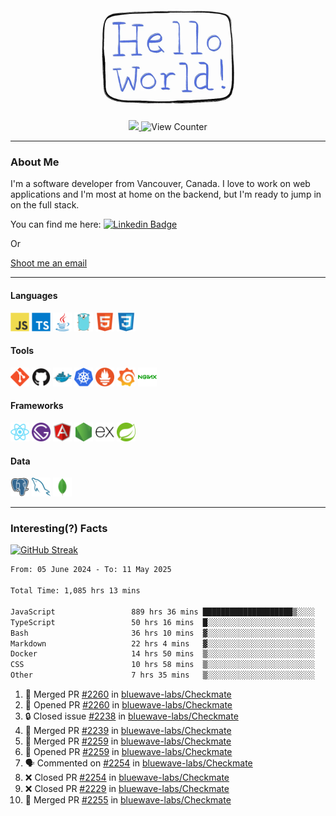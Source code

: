 <div align="center">
    <img src="./img/hello_world.webp" height="200px" width="">
    <div>
        <a href="https://www.linkedin.com/in/ajhollid">
            <img src="https://img.shields.io/badge/LinkedIn-blue"/>
        </a>
        <img src="https://komarev.com/ghpvc/?username=ajhollid&color=yellow" alt="View Counter">
    </div>
</div>

---

### About Me

I'm a software developer from Vancouver, Canada. I love to work on web applications and I'm most at home on the backend, but I'm ready to jump in on the full stack.

You can find me here: [![Linkedin Badge](https://img.shields.io/badge/-ajhollid-blue?style=flat&logo=Linkedin&logoColor=white)](https://www.linkedin.com/in/ajhollid)

Or

[Shoot me an email](mailto:ajhollid@gmail.com)

---

#### Languages

<div>
    <img src="./img/devicons/javascript-original.svg" width=30 height=30 alt="JavaScript">
    <img src="/img/devicons/typescript-original.svg" width=30 height=30 alt="TypeScript">
    <img src="./img/devicons/java-original.svg" width=30 height=30 alt="Java">
    <img src="./img/devicons/go-original.svg" width=30 height=30 alt="Golang">
    <img src="./img/devicons/html5-original.svg" width=30 height=30 alt="HTML 5">
    <img src="./img/devicons/css3-original.svg" width=30 height=30 alt="CSS 3">
</div>

#### Tools

<div>
    <img src="./img/devicons/git-original.svg" width=30 height=30 alt="Git">
    <img src="./img/devicons/github-original.svg" width=30 height=30 alt="Github">
    <img src="./img/devicons/docker-original.svg" width=30 
    height=30 alt="Docker">
    <img src="./img/devicons/kubernetes-original.svg" width=30 height=30 alt="K8">
    <img src="./img/devicons/prometheus-original.svg" width=30 height=30 alt="Prometheus">
    <img src="./img/devicons/grafana-original.svg" width=30 height=30 alt="Grafana">
    <img src="./img/devicons/nginx-original.svg" width=30 height=30 alt="Nginx">
</div>

#### Frameworks

<div>
    <img src="./img/devicons/react-original.svg" width=30 height=30 alt="React">
    <img src="./img/devicons/gatsby-original.svg" width=30 height=30 alt="Gatsby">
    <img src="./img/devicons/angularjs-original.svg" width=30 height=30 alt="AngularJS">
    <img src="./img/devicons/nodejs-original.svg" width=30 height=30 alt="NodeJS">
    <img src="./img/devicons/express-original.svg" width=30 height=30 alt="Express">
    <img src="./img/devicons/spring-original.svg" width=30 height=30 alt="Spring">
</div>

#### Data

<div>
    <img src="./img/devicons/postgresql-original.svg" width=30 height=30 alt="Postgresql">
    <img src="./img/devicons/mysql-original.svg" width=30 height=30 alt="Mysql">
    <img src="./img/devicons/mongodb-original.svg" width=30 height=30 alt="MongoDB">
</div>

---

### Interesting(?) Facts

[![GitHub Streak](http://github-readme-streak-stats.herokuapp.com?user=ajhollid)](https://git.io/streak-stats)

 <!--START_SECTION:waka-->

```txt
From: 05 June 2024 - To: 11 May 2025

Total Time: 1,085 hrs 13 mins

JavaScript                 889 hrs 36 mins ████████████████████▒░░░░   81.40 %
TypeScript                 50 hrs 16 mins  █░░░░░░░░░░░░░░░░░░░░░░░░   04.60 %
Bash                       36 hrs 10 mins  ▓░░░░░░░░░░░░░░░░░░░░░░░░   03.31 %
Markdown                   22 hrs 4 mins   ▓░░░░░░░░░░░░░░░░░░░░░░░░   02.02 %
Docker                     14 hrs 50 mins  ▒░░░░░░░░░░░░░░░░░░░░░░░░   01.36 %
CSS                        10 hrs 58 mins  ▒░░░░░░░░░░░░░░░░░░░░░░░░   01.00 %
Other                      7 hrs 35 mins   ▒░░░░░░░░░░░░░░░░░░░░░░░░   00.69 %
```

<!--END_SECTION:waka-->


<!--START_SECTION:activity-->
1. 🎉 Merged PR [#2260](https://github.com/bluewave-labs/Checkmate/pull/2260) in [bluewave-labs/Checkmate](https://github.com/bluewave-labs/Checkmate)
2. 💪 Opened PR [#2260](https://github.com/bluewave-labs/Checkmate/pull/2260) in [bluewave-labs/Checkmate](https://github.com/bluewave-labs/Checkmate)
3. 🔒 Closed issue [#2238](https://github.com/bluewave-labs/Checkmate/issues/2238) in [bluewave-labs/Checkmate](https://github.com/bluewave-labs/Checkmate)
4. 🎉 Merged PR [#2239](https://github.com/bluewave-labs/Checkmate/pull/2239) in [bluewave-labs/Checkmate](https://github.com/bluewave-labs/Checkmate)
5. 🎉 Merged PR [#2259](https://github.com/bluewave-labs/Checkmate/pull/2259) in [bluewave-labs/Checkmate](https://github.com/bluewave-labs/Checkmate)
6. 💪 Opened PR [#2259](https://github.com/bluewave-labs/Checkmate/pull/2259) in [bluewave-labs/Checkmate](https://github.com/bluewave-labs/Checkmate)
7. 🗣 Commented on [#2254](https://github.com/bluewave-labs/Checkmate/pull/2254#issuecomment-2874908885) in [bluewave-labs/Checkmate](https://github.com/bluewave-labs/Checkmate)
8. ❌ Closed PR [#2254](https://github.com/bluewave-labs/Checkmate/pull/2254) in [bluewave-labs/Checkmate](https://github.com/bluewave-labs/Checkmate)
9. ❌ Closed PR [#2229](https://github.com/bluewave-labs/Checkmate/pull/2229) in [bluewave-labs/Checkmate](https://github.com/bluewave-labs/Checkmate)
10. 🎉 Merged PR [#2255](https://github.com/bluewave-labs/Checkmate/pull/2255) in [bluewave-labs/Checkmate](https://github.com/bluewave-labs/Checkmate)
<!--END_SECTION:activity-->
